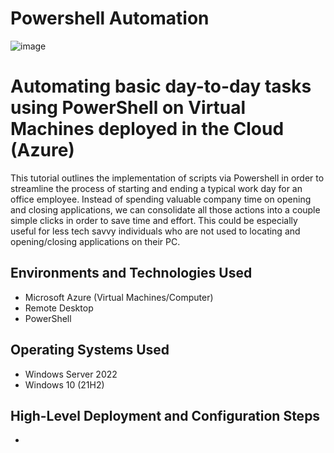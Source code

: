 # Powershell Automation
![image](https://github.com/chrisfortuno/PowershellAutomation/assets/149267076/efae0558-bebb-4065-8e64-4698b5e832ef)

<h1>Automating basic day-to-day tasks using PowerShell on Virtual Machines deployed in the Cloud (Azure)</h1>
This tutorial outlines the implementation of scripts via Powershell in order to streamline the process of starting and ending a typical work day for an office employee. Instead of spending valuable company time on opening and closing applications, we can consolidate all those actions into a couple simple clicks in order to save time and effort. This could be especially useful for less tech savvy individuals who are not used to locating and opening/closing applications on their PC. <br />


<h2>Environments and Technologies Used</h2>

- Microsoft Azure (Virtual Machines/Computer)
- Remote Desktop
- PowerShell

<h2>Operating Systems Used </h2>

- Windows Server 2022
- Windows 10 (21H2)

<h2>High-Level Deployment and Configuration Steps</h2>

- 
